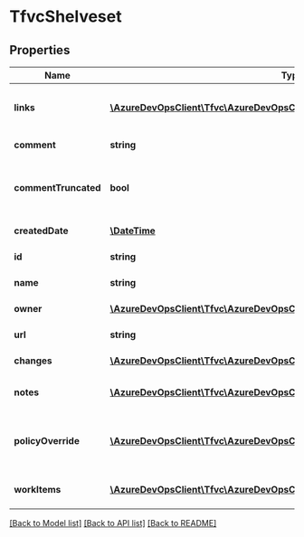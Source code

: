 # TfvcShelveset

## Properties
Name | Type | Description | Notes
------------ | ------------- | ------------- | -------------
**links** | [**\AzureDevOpsClient\Tfvc\AzureDevOpsClient\Tfvc\Model\ReferenceLinks**](ReferenceLinks.md) | List of reference links for the shelveset. | [optional] 
**comment** | **string** | Shelveset comment. | [optional] 
**commentTruncated** | **bool** | Shelveset comment truncated as applicable. | [optional] 
**createdDate** | [**\DateTime**](\DateTime.md) | Shelveset create date. | [optional] 
**id** | **string** | Shelveset Id. | [optional] 
**name** | **string** | Shelveset name. | [optional] 
**owner** | [**\AzureDevOpsClient\Tfvc\AzureDevOpsClient\Tfvc\Model\IdentityRef**](IdentityRef.md) | Shelveset Owner. | [optional] 
**url** | **string** | Shelveset Url. | [optional] 
**changes** | [**\AzureDevOpsClient\Tfvc\AzureDevOpsClient\Tfvc\Model\TfvcChange[]**](TfvcChange.md) | List of changes. | [optional] 
**notes** | [**\AzureDevOpsClient\Tfvc\AzureDevOpsClient\Tfvc\Model\CheckinNote[]**](CheckinNote.md) | List of checkin notes. | [optional] 
**policyOverride** | [**\AzureDevOpsClient\Tfvc\AzureDevOpsClient\Tfvc\Model\TfvcPolicyOverrideInfo**](TfvcPolicyOverrideInfo.md) | Policy override information if applicable. | [optional] 
**workItems** | [**\AzureDevOpsClient\Tfvc\AzureDevOpsClient\Tfvc\Model\AssociatedWorkItem[]**](AssociatedWorkItem.md) | List of associated workitems. | [optional] 

[[Back to Model list]](../README.md#documentation-for-models) [[Back to API list]](../README.md#documentation-for-api-endpoints) [[Back to README]](../README.md)


